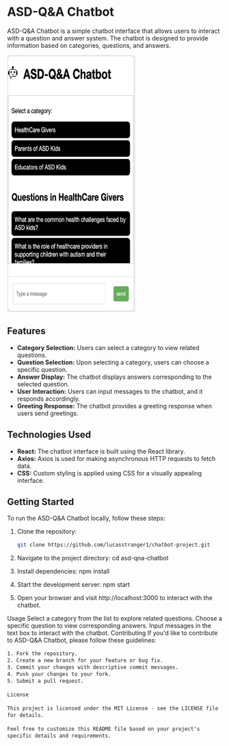 # ASD-Q&A Chatbot

ASD-Q&A Chatbot is a simple chatbot interface that allows users to interact with a question and answer system. The chatbot is designed to provide information based on categories, questions, and answers.


<img src="https://github.com/lucasstranger1/chatbot-project/blob/main/Chatbot-interface.png" alt="Chatbot Interface" width="300" height="600">



## Features

- **Category Selection:** Users can select a category to view related questions.
- **Question Selection:** Upon selecting a category, users can choose a specific question.
- **Answer Display:** The chatbot displays answers corresponding to the selected question.
- **User Interaction:** Users can input messages to the chatbot, and it responds accordingly.
- **Greeting Response:** The chatbot provides a greeting response when users send greetings.

## Technologies Used

- **React:** The chatbot interface is built using the React library.
- **Axios:** Axios is used for making asynchronous HTTP requests to fetch data.
- **CSS:** Custom styling is applied using CSS for a visually appealing interface.

## Getting Started

To run the ASD-Q&A Chatbot locally, follow these steps:

1. Clone the repository:

   ```bash
   git clone https://github.com/lucasstranger1/chatbot-project.git
2. Navigate to the project directory:
    cd asd-qna-chatbot
3. Install dependencies:
    npm install
4. Start the development server:
    npm start
5. Open your browser and visit http://localhost:3000 to interact with the chatbot.

Usage
    Select a category from the list to explore related questions.
    Choose a specific question to view corresponding answers.
    Input messages in the text box to interact with the chatbot.
    Contributing
    If you'd like to contribute to ASD-Q&A Chatbot, please follow these guidelines:

    1. Fork the repository.
    2. Create a new branch for your feature or bug fix.
    3. Commit your changes with descriptive commit messages.
    4. Push your changes to your fork.
    5. Submit a pull request.
    
    License
    
    This project is licensed under the MIT License - see the LICENSE file for details.

    Feel free to customize this README file based on your project's specific details and requirements.
